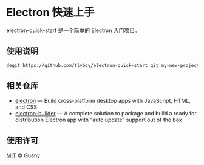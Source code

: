 # Electron 快速上手

electron-quick-start 是一个简单的 Electron 入门项目。

## 使用说明

```bash
degit https://github.com/tlyboy/electron-quick-start.git my-new-project
```

## 相关仓库

- [electron](https://github.com/electron/electron) — Build cross-platform desktop apps with JavaScript, HTML, and CSS
- [electron-builder](https://github.com/electron-userland/electron-builder) — A complete solution to package and build a ready for distribution Electron app with “auto update” support out of the box

## 使用许可

[MIT](https://github.com/tlyboy/electron-quick-start/blob/main/LICENSE) © Guany
